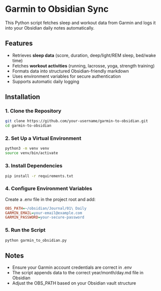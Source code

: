 # Garmin to Obsidian Sync  

This Python script fetches sleep and workout data from Garmin and logs it into your Obsidian daily notes automatically.  

## Features  
- Retrieves **sleep data** (score, duration, deep/light/REM sleep, bed/wake time)  
- Fetches **workout activities** (running, lacrosse, yoga, strength training)  
- Formats data into structured Obsidian-friendly markdown  
- Uses environment variables for secure authentication  
- Supports automatic daily logging  

## Installation  

### 1. Clone the Repository  
```sh
git clone https://github.com/your-username/garmin-to-obsidian.git
cd garmin-to-obsidian
```

### 2. Set Up a Virtual Environment
```sh
python3 -m venv venv  
source venv/bin/activate 
```

### 3. Install Dependencies
```sh
pip install -r requirements.txt
```

### 4. Configure Environment Variables
Create a .env file in the project root and add:
```ini
OBS_PATH=~/obsidian/Journal/01\ Daily
GARMIN_EMAIL=your-email@example.com  
GARMIN_PASSWORD=your-secure-password  
```

### 5. Run the Script
```sh
python garmin_to_obsidian.py
```

## Notes
* Ensure your Garmin account credentials are correct in .env
* The script appends data to the correct year/month/day.md file in Obsidian
* Adjust the OBS_PATH based on your Obsidian vault structure
